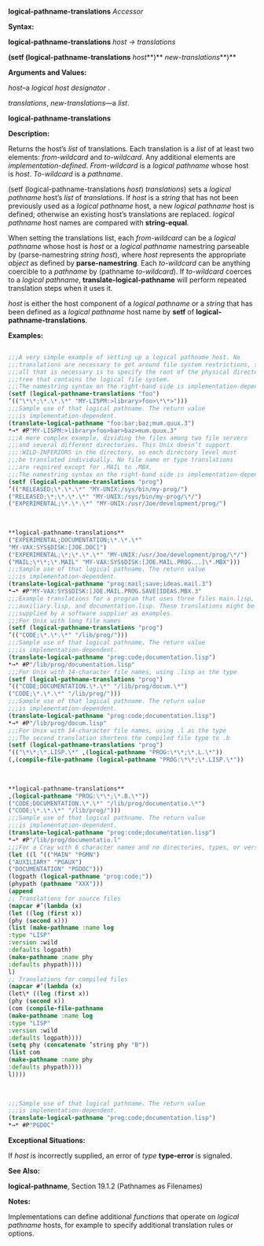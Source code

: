 **logical-pathname-translations** *Accessor* 



**Syntax:** 



**logical-pathname-translations** *host → translations* 



**(setf (logical-pathname-translations** *host***)** *new-translations***)** 



**Arguments and Values:** 



*host*–a *logical host designator* . 



*translations*, *new-translations*—a *list*. 







 



 



**logical-pathname-translations** 



**Description:** 



Returns the host’s *list* of translations. Each translation is a *list* of at least two elements: *from-wildcard* and *to-wildcard*. Any additional elements are *implementation-defined*. *From-wildcard* is a *logical pathname* whose host is *host*. *To-wildcard* is a *pathname*. 



(setf (logical-pathname-translations *host*) *translations*) sets a *logical pathname* host’s *list* of *translations*. If *host* is a *string* that has not been previously used as a *logical pathname* host, a new *logical pathname* host is defined; otherwise an existing host’s translations are replaced. *logical pathname* host names are compared with **string-equal**. 



When setting the translations list, each *from-wildcard* can be a *logical pathname* whose host is *host* or a *logical pathname* namestring parseable by (parse-namestring *string host*), where *host* represents the appropriate *object* as defined by **parse-namestring**. Each *to-wildcard* can be anything coercible to a *pathname* by (pathname *to-wildcard*). If *to-wildcard* coerces to a *logical pathname*, **translate-logical-pathname** will perform repeated translation steps when it uses it. 



*host* is either the host component of a *logical pathname* or a *string* that has been defined as a *logical pathname* host name by **setf** of **logical-pathname-translations**. 



**Examples:**
```lisp
 
;;;A very simple example of setting up a logical pathname host. No 
;;;translations are necessary to get around file system restrictions, so 
;;;all that is necessary is to specify the root of the physical directory 
;;;tree that contains the logical file system. 
;;;The namestring syntax on the right-hand side is implementation-dependent. 
(setf (logical-pathname-translations "foo") 
’(("\*\*;\*.\*.\*" "MY-LISPM:>library>foo>\*\*>"))) 
;;;Sample use of that logical pathname. The return value 
;;;is implementation-dependent. 
(translate-logical-pathname "foo:bar;baz;mum.quux.3") 
*→* #P"MY-LISPM:>library>foo>bar>baz>mum.quux.3" 
;;;A more complex example, dividing the files among two file servers 
;;;and several different directories. This Unix doesn’t support 
;;;:WILD-INFERIORS in the directory, so each directory level must 
;;;be translated individually. No file name or type translations 
;;;are required except for .MAIL to .MBX. 
;;;The namestring syntax on the right-hand side is implementation-dependent. 
(setf (logical-pathname-translations "prog") 
’(("RELEASED;\*.\*.\*" "MY-UNIX:/sys/bin/my-prog/") 
("RELEASED;\*;\*.\*.\*" "MY-UNIX:/sys/bin/my-prog/\*/") 
("EXPERIMENTAL;\*.\*.\*" "MY-UNIX:/usr/Joe/development/prog/") 

 
 
**logical-pathname-translations** 
("EXPERIMENTAL;DOCUMENTATION;\*.\*.\*" 
"MY-VAX:SYS$DISK:[JOE.DOC]") 
("EXPERIMENTAL;\*;\*.\*.\*" "MY-UNIX:/usr/Joe/development/prog/\*/") 
("MAIL;\*\*;\*.MAIL" "MY-VAX:SYS$DISK:[JOE.MAIL.PROG...]\*.MBX"))) 
;;;Sample use of that logical pathname. The return value 
;;;is implementation-dependent. 
(translate-logical-pathname "prog:mail;save;ideas.mail.3") 
*→* #P"MY-VAX:SYS$DISK:[JOE.MAIL.PROG.SAVE]IDEAS.MBX.3" 
;;;Example translations for a program that uses three files main.lisp, 
;;;auxiliary.lisp, and documentation.lisp. These translations might be 
;;;supplied by a software supplier as examples. 
;;;For Unix with long file names 
(setf (logical-pathname-translations "prog") 
’(("CODE;\*.\*.\*" "/lib/prog/"))) 
;;;Sample use of that logical pathname. The return value 
;;;is implementation-dependent. 
(translate-logical-pathname "prog:code;documentation.lisp") 
*→* #P"/lib/prog/documentation.lisp" 
;;;For Unix with 14-character file names, using .lisp as the type 
(setf (logical-pathname-translations "prog") 
’(("CODE;DOCUMENTATION.\*.\*" "/lib/prog/docum.\*") 
("CODE;\*.\*.\*" "/lib/prog/"))) 
;;;Sample use of that logical pathname. The return value 
;;;is implementation-dependent. 
(translate-logical-pathname "prog:code;documentation.lisp") 
*→* #P"/lib/prog/docum.lisp" 
;;;For Unix with 14-character file names, using .l as the type 
;;;The second translation shortens the compiled file type to .b 
(setf (logical-pathname-translations "prog") 
‘(("\*\*;\*.LISP.\*" ,(logical-pathname "PROG:\*\*;\*.L.\*")) 
(,(compile-file-pathname (logical-pathname "PROG:\*\*;\*.LISP.\*")) 

 
 
**logical-pathname-translations** 
,(logical-pathname "PROG:\*\*;\*.B.\*")) 
("CODE;DOCUMENTATION.\*.\*" "/lib/prog/documentatio.\*") 
("CODE;\*.\*.\*" "/lib/prog/"))) 
;;;Sample use of that logical pathname. The return value 
;;;is implementation-dependent. 
(translate-logical-pathname "prog:code;documentation.lisp") 
*→* #P"/lib/prog/documentatio.l" 
;;;For a Cray with 6 character names and no directories, types, or versions. (setf (logical-pathname-translations "prog") 
(let ((l ’(("MAIN" "PGMN") 
("AUXILIARY" "PGAUX") 
("DOCUMENTATION" "PGDOC"))) 
(logpath (logical-pathname "prog:code;")) 
(phypath (pathname "XXX"))) 
(append 
;; Translations for source files 
(mapcar #’(lambda (x) 
(let ((log (first x)) 
(phy (second x))) 
(list (make-pathname :name log 
:type "LISP" 
:version :wild 
:defaults logpath) 
(make-pathname :name phy 
:defaults phypath)))) 
l) 
;; Translations for compiled files 
(mapcar #’(lambda (x) 
(let\* ((log (first x)) 
(phy (second x)) 
(com (compile-file-pathname 
(make-pathname :name log 
:type "LISP" 
:version :wild 
:defaults logpath)))) 
(setq phy (concatenate ’string phy "B")) 
(list com 
(make-pathname :name phy 
:defaults phypath)))) 
l)))) 

 
 
;;;Sample use of that logical pathname. The return value 
;;;is implementation-dependent. 
(translate-logical-pathname "prog:code;documentation.lisp") 
*→* #P"PGDOC" 

```
**Exceptional Situations:** 



If *host* is incorrectly supplied, an error of *type* **type-error** is signaled. 



**See Also:** 



**logical-pathname**, Section 19.1.2 (Pathnames as Filenames) 



**Notes:** 



Implementations can define additional *functions* that operate on *logical pathname* hosts, for example to specify additional translation rules or options. 



